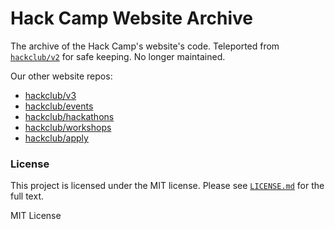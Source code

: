 # Hack Camp Website Archive

The archive of the Hack Camp's website's code. Teleported from [`hackclub/v2`](https://github.com/hackclub/v2) for safe keeping. No longer maintained.

Our other website repos:

- [hackclub/v3](https://github.com/hackclub/v3)
- [hackclub/events](https://github.com/hackclub/events)
- [hackclub/hackathons](https://github.com/hackclub/hackathons)
- [hackclub/workshops](https://github.com/hackclub/workshops)
- [hackclub/apply](https://github.com/hackclub/apply)

### License

This project is licensed under the MIT license. Please see [`LICENSE.md`](LICENSE.md) for the full text.

MIT License
